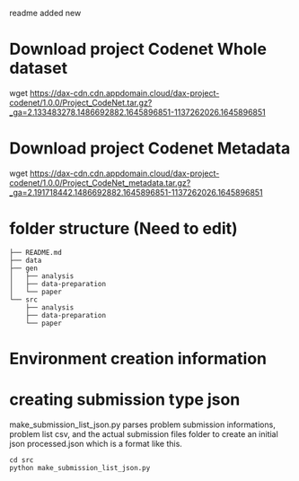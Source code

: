 readme added new

# Download project Codenet Whole dataset
wget https://dax-cdn.cdn.appdomain.cloud/dax-project-codenet/1.0.0/Project_CodeNet.tar.gz?_ga=2.133483278.1486692882.1645896851-1137262026.1645896851

# Download project Codenet Metadata
wget https://dax-cdn.cdn.appdomain.cloud/dax-project-codenet/1.0.0/Project_CodeNet_metadata.tar.gz?_ga=2.191718442.1486692882.1645896851-1137262026.1645896851

# folder structure (Need to edit)
```
├── README.md 
├── data 
├── gen 
│   ├── analysis 
│   ├── data-preparation 
│   └── paper
└── src
    ├── analysis
    ├── data-preparation
    └── paper
```

# Environment creation  information



# creating submission type json
make_submission_list_json.py parses problem submission informations, problem list csv, and the actual submission files folder to create an initial json processed.json which is a format like this.
```
cd src
python make_submission_list_json.py
```